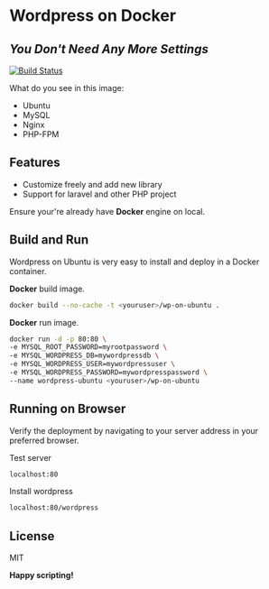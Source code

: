 # Wordpress on Docker

## _You Don't Need Any More Settings_

[![Build Status](https://travis-ci.org/erwien/wordpress-on-ubuntu.svg?branch=master)](https://travis-ci.org/erwien/wordpress-on-ubuntu)

What do you see in this image:

- Ubuntu
- MySQL
- Nginx
- PHP-FPM

## Features

- Customize freely and add new library
- Support for laravel and other PHP project

Ensure your're already have **Docker** engine on local.

## Build and Run

Wordpress on Ubuntu is very easy to install and deploy in a Docker container.

**Docker** build image.

```sh
docker build --no-cache -t <youruser>/wp-on-ubuntu .
```

**Docker** run image.

```sh
docker run -d -p 80:80 \
-e MYSQL_ROOT_PASSWORD=myrootpassword \
-e MYSQL_WORDPRESS_DB=mywordpressdb \
-e MYSQL_WORDPRESS_USER=mywordpressuser \
-e MYSQL_WORDPRESS_PASSWORD=mywordpresspassword \
--name wordpress-ubuntu <youruser>/wp-on-ubuntu
```

## Running on Browser

Verify the deployment by navigating to your server address in your preferred browser.

Test server

```sh
localhost:80
```

Install wordpress

```sh
localhost:80/wordpress
```

## License

MIT

**Happy scripting!**
